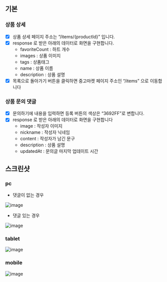 ## 기본

### **상품 상세**

-   [x] 상품 상세 페이지 주소는 “/items/{productId}” 입니다.
-   [x] response 로 받은 아래의 데이터로 화면을 구현합니다.
    -   favoriteCount : 하트 개수
    -   images : 상품 이미지
    -   tags : 상품태그
    -   name : 상품 이름
    -   description : 상품 설명
-   [x] 목록으로 돌아가기 버튼을 클릭하면 중고마켓 페이지 주소인 “/items” 으로 이동합니다

### **상품 문의 댓글**

-   [x] 문의하기에 내용을 입력하면 등록 버튼의 색상은 “3692FF”로 변합니다.
-   [x] response 로 받은 아래의 데이터로 화면을 구현합니다
    -   image : 작성자 이미지
    -   nickname : 작성자 닉네임
    -   content : 작성자가 남긴 문구
    -   description : 상품 설명
    -   updatedAt : 문의글 마지막 업데이트 시간
        <br>

## 스크린샷

### pc

-   댓글이 없는 경우

![image](https://github.com/user-attachments/assets/70bc72c0-0ef8-4f3c-b02e-b1ab3bfcfe8f)

-   댓글 있는 경우

![image](https://github.com/user-attachments/assets/cbeb0225-3284-4ea1-87d8-aebde3f8c7ad)

### tablet

![image](https://github.com/user-attachments/assets/cdf64f6a-cd7b-4635-9f08-70ded3628d3d)

### mobile

![image](https://github.com/user-attachments/assets/d92c59a8-e26f-4e03-8855-f8dfde182735)
